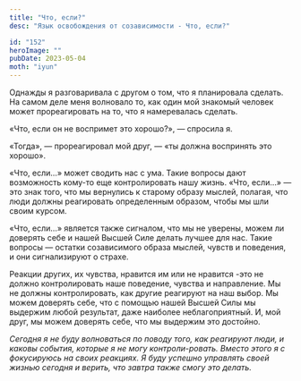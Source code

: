 ```yaml
---
title: "Что, если?"
desc: "Язык освобождения от созависимости - Что, если?"

id: "152"
heroImage: ""
pubDate: 2023-05-04
moth: "iyun"
---
```


Однажды я разговаривала с другом о том, что я планировала сделать. На самом
деле меня волновало то, как один мой знакомый человек может прореагировать на
то, что я намеревалась сделать.

«Что, если он не воспримет это хорошо?», — спросила я.

«Тогда», — прореагировал мой друг, — «ты должна воспринять это хорошо».

«Что, если…» может сводить нас с ума. Такие вопросы дают возможность кому-то
еще контролировать нашу жизнь. «Что, если…» — это знак того, что мы вернулись
к старому образу мыслей, полагая, что люди должны реагировать определенным
образом, чтобы мы шли своим курсом.

«Что, если…» является также сигналом, что мы не уверены, можем ли доверять
себе и нашей Высшей Силе делать лучшее для нас. Такие вопросы — остатки
созависимого образа мыслей, чувств и поведения, и они сигнализируют о страхе.

Реакции других, их чувства, нравится им или не нравится -это не должно
контролировать наше поведение, чувства и направление. Мы не должны
контролировать, как другие реагируют на наш выбор. Мы можем доверять себе, что
с помощью нашей Высшей Силы мы выдержим любой результат, даже наиболее
неблагоприятный. И, мой друг, мы можем доверять себе, что мы выдержим это
достойно.

_Сегодня_ _я_ _не_ _буду_ _волноваться_ _по_ _поводу_ _того,_ _как_
_реагируют_ _люди,_ _и_ _каковы_ _события,_ _которые_ _я_ _не_ _могу_
_контроли-ровать._ _Вместо_ _этого_ _я_ _с_ _фокусируюсь_ _на_ _своих_
_реакциях._ _Я_ _буду_ _успешно_ _управлять_ _своей_ _жизнью_ _сегодня_ _и_
_верить,_ _что_ _завтра_ _также_ _смогу_ _это_ _делать._
